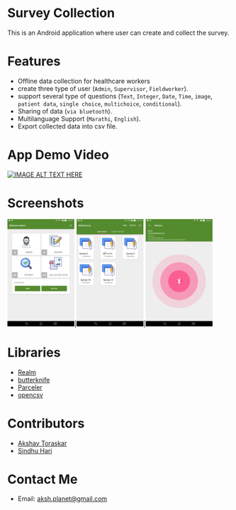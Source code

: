 # Survey Collection

This is an Android application where user can create and collect the survey.


# Features

- Offline data collection for healthcare workers
- create three type of user (`Admin`, `Supervisor`, `Fieldworker`).
- support several type of questions (`Text`, `Integer`, `Date`, `Time`, `image`, `patient data`, `single choice`, `multichoice`, `conditional`).
- Sharing of data (`via bluetooth`).
- Multilanguage Support (`Marathi`, `English`).
- Export collected data into csv file.


# App Demo Video
[![IMAGE ALT TEXT HERE](http://img.youtube.com/vi/PV1YA3uthQ0/0.jpg)](http://www.youtube.com/watch?v=PV1YA3uthQ0)

# Screenshots

<img src="./Screenshot/Screenshot_2017-03-09-14-49-43.jpg" width="30%" height="30%">|<img src="./Screenshot/Screenshot_2017-03-09-14-51-52.jpg" width="30%" height="30%">|<img src="./Screenshot/Screenshot_2017-03-09-14-52-43.jpg" width="30%" height="30%">

# Libraries

- [Realm](https://github.com/realm/realm-java)
- [butterknife](https://github.com/JakeWharton/butterknife)
- [Parceler](https://github.com/johncarl81/parceler)
- [opencsv](http://opencsv.sourceforge.net/)


# Contributors

- [Akshay Toraskar](https://github.com/AkshayToraskar)
- [Sindhu Hari](https://github.com/sindhuee)

# Contact Me

- Email: aksh.planet@gmail.com


